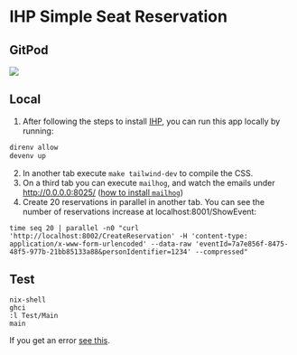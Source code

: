 # IHP Simple Seat Reservation

## GitPod

<a href="https://gitpod.io/#https://github.com/Gizra/ihp-simple-seat-reservation"><img src="https://gitpod.io/button/open-in-gitpod.svg"/></a>

## Local

1. After following the steps to install [IHP](https://ihp.digitallyinduced.com/Guide/installation.html), you can run this app locally by running:

```bash
direnv allow
devenv up
```

2. In another tab execute `make tailwind-dev` to compile the CSS.
3. On a third tab you can execute `mailhog`, and watch the emails under http://0.0.0.0:8025/ ([how to install `mailhog`](https://github.com/mailhog/MailHog?tab=readme-ov-file#installation))
4. Create 20 reservations in parallel in another tab. You can see the number of reservations increase at localhost:8001/ShowEvent:
```
time seq 20 | parallel -n0 "curl 'http://localhost:8002/CreateReservation' -H 'content-type: application/x-www-form-urlencoded' --data-raw 'eventId=7a7e856f-8475-48f5-977b-21bb85133a88&personIdentifier=1234' --compressed"
```

## Test

```
nix-shell
ghci
:l Test/Main
main
```

If you get an error [see this](https://ihp.digitallyinduced.com/Guide/testing.html#:~:text=Please%20note%20that%20when%20entering).
